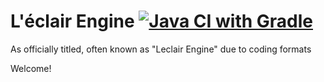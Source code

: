 # L'éclair Engine [![Java CI with Gradle](https://github.com/Licone7/Leclair-Engine/actions/workflows/gradle.yml/badge.svg)](https://github.com/Licone7/Leclair-Engine/actions/workflows/gradle.yml)
As officially titled, often known as "Leclair Engine" due to coding formats

Welcome!
